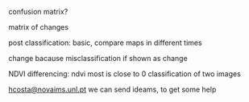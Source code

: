 confusion matrix?

matrix of changes

post classification:
basic, compare maps in different times

change bacause misclassification if shown as change

NDVI differencing: ndvi most is close to 0
classification of two images

hcosta@novaims.unl.pt
we can send ideams, to get some help

